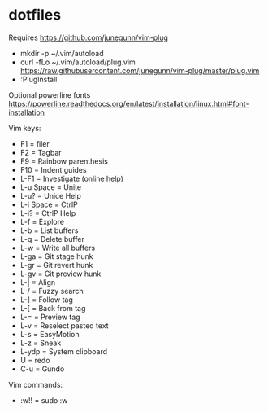 dotfiles
========

Requires https://github.com/junegunn/vim-plug
- mkdir -p ~/.vim/autoload
- curl -fLo ~/.vim/autoload/plug.vim https://raw.githubusercontent.com/junegunn/vim-plug/master/plug.vim
- :PlugInstall

Optional powerline fonts https://powerline.readthedocs.org/en/latest/installation/linux.html#font-installation

Vim keys:
- F1 = filer
- F2 = Tagbar
- F9 = Rainbow parenthesis
- F10 = Indent guides
- L-F1 = Investigate (online help)
- L-u Space = Unite
- L-u? = Unice Help
- L-i Space = CtrlP
- L-i? = CtrlP Help
- L-f = Explore
- L-b = List buffers
- L-q = Delete buffer
- L-w = Write all buffers
- L-ga = Git stage hunk
- L-gr = Git revert hunk
- L-gv = Git preview hunk
- L-| = Align
- L-/ = Fuzzy search
- L-] = Follow tag
- L-[ = Back from tag
- L-= = Preview tag
- L-v = Reselect pasted text
- L-s = EasyMotion
- L-z = Sneak
- L-ydp = System clipboard
- U = redo
- C-u = Gundo

Vim commands:
- :w!! = sudo :w
